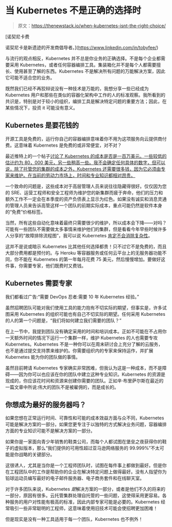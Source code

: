 # 当 Kubernetes 不是正确的选择时

> 原文：<https://thenewstack.io/when-kubernetes-isnt-the-right-choice/>

[](https://www.linkedin.com/in/tobyfee/)

 [诺契尼卡费

诺契尼卡是新遗迹的开发商倡导者。](https://www.linkedin.com/in/tobyfee/) [](https://www.linkedin.com/in/tobyfee/)

与流行的观点相反，Kubernetes 并不总是你业务的正确选择。不是每个企业都需要采用 Kubernetes，或者任何容器编排工具。集装箱化并不是每个人都需要擅长、使用甚至了解的东西。Kubernetes 不是解决所有问题的万能解决方案，因此它可能不适合您的业务。

既然我们已经不再狡辩说没有一种技术是万能的，我想分享一些已经成为 Kubernetes 用户和那些在类似的容器化架构中工作的人的标准观察。我所看到的共识是，特别是对于较小的组织，编排工具是解决特定问题的重要方法；因此，在某些情况下，投资 it 可能没有意义。

## Kubernetes 是要花钱的

开源工具是免费的，运行你自己的容器编排意味着你不用为这项服务向云提供商付费。这意味着 Kubernetes 是免费的或非常便宜，对不对？

最近推特上的一个帖子[讨论了 Kubernetes 的成本是否是一百万美元。一些较低的估计约为 80，000 美元，另一些稍高一些。我不会确定任何具体的数字，但可以说，除了托管您的集群的成本之外，Kubernetes 还需要很多钱，因为它必须由专家来维护。在当前的劳动力市场上，时间和专业知识都相对昂贵。](https://twitter.com/ianmiell/status/1293840744927711232)

一个致命的问题是，这些成本对于高层管理人员来说往往隐藏得很好。仅仅因为您的 SRE、运营工程师和安全工程师为维护您的新集群而疲于奔命，他们的压力和额外工作不一定会在本季度的资产负债表上显示为红色。如果没有诚实和消息灵通的管理人员来告诉高管这样一个团队的前期实际成本，重点可能仍然是软件本身的“免费”价格标签。

当然，所有这些自动化意味着最终只需要很少的维护，所以成本会下降——对吗？可能有一些团队不需要做太多事情来维护他们的集群，但是看看今年早些时候许多人分享的“故障排除流程图”，我可以说 Kubernetes [肯定不会消除复杂性](https://learnk8s.io/troubleshooting-deployments)。

这并不是说或暗示 Kubernetes 比其他任何选择都贵！只不过它不是免费的，而且大部分费用都是预付的。与 Heroku 等容器服务或任何云平台上的无服务器功能不同，你不能在 Kubernetes 的第一年每月花费 75 美元，然后慢慢增加。要做好这件事，你需要专家，他们既费时又费钱。

## Kubernetes 需要专家

我们都看过广告:“需要 DevOps 忍者:需要 10 年 Kubernetes 经验。”

虽然招聘团队可能对我们使用工具的能力抱有不切实际的期望，但事实是，许多试图采用 Kubernetes 的组织可能也有自己不切实际的期望。任何采用 Kubernetes 的人的第一个问题是，“我们将如何建立我们需要的团队？”

在上一节中，我提到团队没有确定采用的时间和培训成本。正如不可能在不占用你一天额外时间的情况下运行一个集群一样，维护 Kubernetes 的人也需要专攻 Kubernetes。Kubernetes 不是一种你可以在周末研讨会上充分了解的云服务，也不是通过提交支持票来维护的。你需要组织内的专家来保持运作，并扩展 Kubernetes 能为你的团队做的事情。

虽然目前聘请 Kubernetes 专家确实非常困难，但我认为这是一种成本，而不是障碍——因为你可以也应该在你的团队中建立这种专业知识。Kubernetes 的资源是现成的，你应该花时间和资源来创建你需要的团队。正如辛·布里萨尔斯在最近的一篇文章中所说:伟大的团队不是被雇佣的，而是成长的。

## 你想成为最好的服务器吗？

如果您想在正常运行时间、可靠性和可能的成本效益方面与众不同，Kubernetes 可能是解决方案的一部分。如果您更专注于以独特的方式解决业务问题，容器编排方面的专业知识可能不是解决方案的一部分。

如果你是一家面向青少年销售的鞋类公司，而每个人都试图在堡垒之夜获得你的鞋子的虚拟版本，那么“我们提供的可用性超过亚马逊网络服务的 99.999%”不太可能是你战略的关键部分。

这很诱人，尤其是当你是一个工程师团队时，试图在每件事上都做到最好。但是你在工程团队中的工作是帮助你的企业在解决特定问题上做得最好。没有人指望你为铅球运动员编写最好的电子邮件服务器、电子商务套件和在线聊天室。

对于许多团队来说，Kubernetes *是*解决方案的一部分，或者是他们不久的将来的一部分，原因有很多。云托管集群处理自托管的一些问题，这使得采用更容易。各种服务的用户对性能有极高的标准，因此内部专家可能是必要的。Kubernetes 经常吸引一些非常聪明的工程师，这意味着使用旧技术可能会使招聘更加困难！

但是现实是没有一种工具适用于每一个团队，Kubernetes 也不例外！

<svg xmlns:xlink="http://www.w3.org/1999/xlink" viewBox="0 0 68 31" version="1.1"><title>Group</title> <desc>Created with Sketch.</desc></svg>